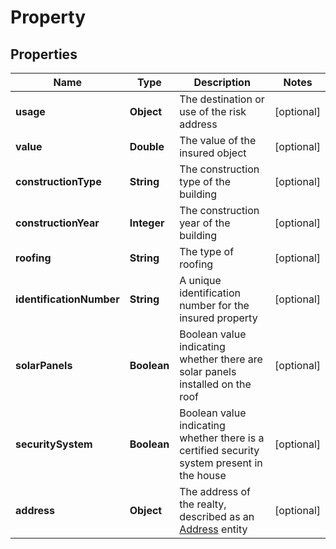# Property

## Properties
Name | Type | Description | Notes
------------ | ------------- | ------------- | -------------
**usage** | **Object** | The destination or use of the risk address |  [optional]
**value** | **Double** | The value of the insured object |  [optional]
**constructionType** | **String** | The construction type of the building |  [optional]
**constructionYear** | **Integer** | The construction year of the building |  [optional]
**roofing** | **String** | The type of roofing |  [optional]
**identificationNumber** | **String** | A unique identification number for the insured property |  [optional]
**solarPanels** | **Boolean** | Boolean value indicating whether there are solar panels installed on the roof |  [optional]
**securitySystem** | **Boolean** | Boolean value indicating whether there is a certified security system present in the house |  [optional]
**address** | **Object** | The address of the realty, described as an [Address](#address) entity |  [optional]
